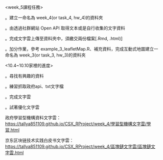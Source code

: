 <week_5課程任務>

。建立一命名為 week_4(or task_4, hw_4)的資料夾

。由透過社群網站 Open API 取得文本或是自行收集的文字資料

。完成文字雲上傳至資料夾中，須繳交兩份檔案[.Rmd, .html)]

。加分作業，參考 example_3_leafletMap.R、補充資料，完成互動式地圖建立一命名為 week_3(or task_3, hw_3)的資料夾


<10.4~10.10家裡的進度>

。尋找有興趣的資料

。練習抓取政府api、txt文字檔

。完成文字雲

。試著優化文字雲

政府學習型機構資料文字雲：
https://tallya851109.github.io/CSX_RProject/week_4/學習型機構文字雲/學習.html

京东区块链技术实践白皮书文字雲：
https://tallya851109.github.io/CSX_RProject/week_4/區塊鏈文字雲/區塊鏈文字雲.html



